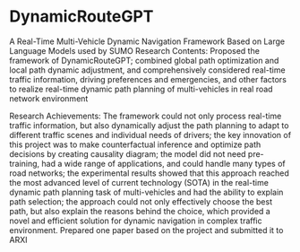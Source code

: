 # DynamicRouteGPT
A Real-Time Multi-Vehicle Dynamic Navigation Framework Based on Large Language Models   used by SUMO
Research Contents: Proposed the framework of DynamicRouteGPT; combined global path optimization and local path
dynamic adjustment, and comprehensively considered real-time traffic information, driving preferences and emergencies, and
other factors to realize real-time dynamic path planning of multi-vehicles in real road network environment

Research Achievements: The framework could not only process real-time traffic information, but also dynamically adjust the
path planning to adapt to different traffic scenes and individual needs of drivers; the key innovation of this project was to make
counterfactual inference and optimize path decisions by creating causality diagram; the model did not need pre-training, had a
wide range of applications, and could handle many types of road networks; the experimental results showed that this approach
reached the most advanced level of current technology (SOTA) in the real-time dynamic path planning task of multi-vehicles
and had the ability to explain path selection; the approach could not only effectively choose the best path, but also explain the
reasons behind the choice, which provided a novel and efficient solution for dynamic navigation in complex traffic
environment. Prepared one paper based on the project and submitted it to ARXI
